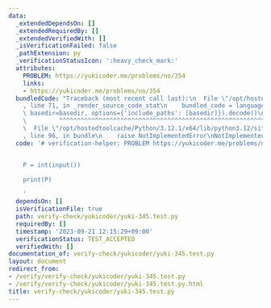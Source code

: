 ```yaml
---
data:
  _extendedDependsOn: []
  _extendedRequiredBy: []
  _extendedVerifiedWith: []
  _isVerificationFailed: false
  _pathExtension: py
  _verificationStatusIcon: ':heavy_check_mark:'
  attributes:
    PROBLEM: https://yukicoder.me/problems/no/354
    links:
    - https://yukicoder.me/problems/no/354
  bundledCode: "Traceback (most recent call last):\n  File \"/opt/hostedtoolcache/Python/3.12.1/x64/lib/python3.12/site-packages/onlinejudge_verify/documentation/build.py\"\
    , line 71, in _render_source_code_stat\n    bundled_code = language.bundle(stat.path,\
    \ basedir=basedir, options={'include_paths': [basedir]}).decode()\n          \
    \         ^^^^^^^^^^^^^^^^^^^^^^^^^^^^^^^^^^^^^^^^^^^^^^^^^^^^^^^^^^^^^^^^^^^^^^^^^^^^^^^^^\n\
    \  File \"/opt/hostedtoolcache/Python/3.12.1/x64/lib/python3.12/site-packages/onlinejudge_verify/languages/python.py\"\
    , line 96, in bundle\n    raise NotImplementedError\nNotImplementedError\n"
  code: '# verification-helper: PROBLEM https://yukicoder.me/problems/no/354


    P = int(input())

    print(P)

    '
  dependsOn: []
  isVerificationFile: true
  path: verify-check/yukicoder/yuki-345.test.py
  requiredBy: []
  timestamp: '2023-09-21 12:15:29+09:00'
  verificationStatus: TEST_ACCEPTED
  verifiedWith: []
documentation_of: verify-check/yukicoder/yuki-345.test.py
layout: document
redirect_from:
- /verify/verify-check/yukicoder/yuki-345.test.py
- /verify/verify-check/yukicoder/yuki-345.test.py.html
title: verify-check/yukicoder/yuki-345.test.py
---
```

